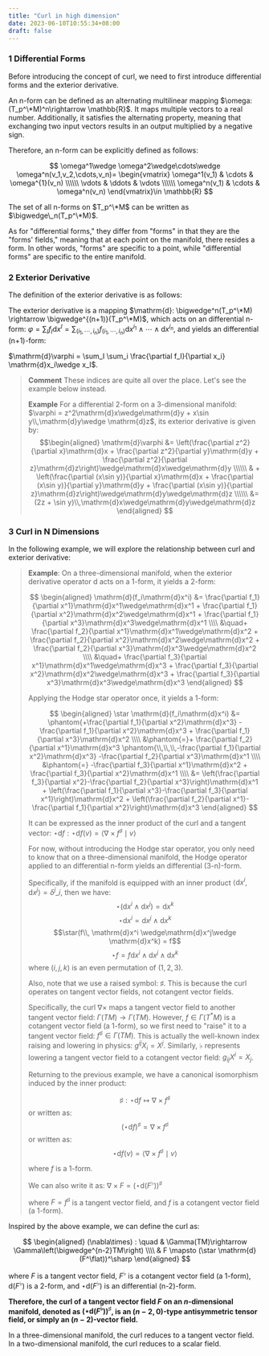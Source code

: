 ```yaml
---
title: "Curl in high dimension"
date: 2023-06-10T10:55:34+08:00
draft: false
---
```


### 1 Differential Forms

Before introducing the concept of curl, we need to first introduce differential forms and the exterior derivative.

An n-form can be defined as an alternating multilinear mapping $\omega:(T_p^\*M)^n\rightarrow \mathbb{R}$. It maps multiple vectors to a real number. Additionally, it satisfies the alternating property, meaning that exchanging two input vectors results in an output multiplied by a negative sign.

Therefore, an n-form can be explicitly defined as follows:

$$
\omega^1\wedge \omega^2\wedge\cdots\wedge \omega^n(v_1,v_2,\cdots,v_n)= \begin{vmatrix} \omega^1(v_1) & \cdots & \omega^{1}(v_n) \\\\\\ \vdots & \ddots & \vdots \\\\\\ \omega^n(v_1) & \cdots & \omega^n(v_n) \end{vmatrix}\in \mathbb{R}
$$

The set of all n-forms on $T_p^\*M$ can be written as $\bigwedge\_n(T_p^\*M)$.

As for "differential forms," they differ from "forms" in that they are the "forms' fields," meaning that at each point on the manifold, there resides a form. In other words, "forms" are specific to a point, while "differential forms" are specific to the entire manifold.

### 2 Exterior Derivative

The definition of the exterior derivative is as follows:

The exterior derivative is a mapping $\mathrm{d}: \bigwedge^n(T_p^\*M) \rightarrow \bigwedge^{(n+1)}(T_p^\*M)$, which acts on an differential n-form: $\varphi = \sum_I f_I \mathrm{d}x^I = \sum_{(i_1,\cdots,i_n)} f_{(i_1,\cdots,i_n)} \mathrm{d}x^{i_1}\wedge\cdots\wedge\mathrm{d}x^{i_n}$, and yields an differential (n+1)-form:

$\mathrm{d}\varphi = \sum_I \sum_i \frac{\partial f_I}{\partial x_i} \mathrm{d}x_i\wedge x_I$.

> **Comment** These indices are quite all over the place. Let's see the example below instead.
> 
> **Example** For a differential 2-form on a 3-dimensional manifold: $\varphi = z^2\mathrm{d}x\wedge\mathrm{d}y + x\sin y\\,\mathrm{d}y\wedge \mathrm{d}z$, its exterior derivative is given by: $$\begin{aligned} \mathrm{d}\varphi &= \left(\frac{\partial z^2}{\partial x}\mathrm{d}x + \frac{\partial z^2}{\partial y}\mathrm{d}y + \frac{\partial z^2}{\partial z}\mathrm{d}z\right)\wedge\mathrm{d}x\wedge\mathrm{d}y \\\\\\ & + \left(\frac{\partial (x\sin y)}{\partial x}\mathrm{d}x + \frac{\partial (x\sin y)}{\partial y}\mathrm{d}y + \frac{\partial (x\sin y)}{\partial z}\mathrm{d}z\right)\wedge\mathrm{d}y\wedge\mathrm{d}z \\\\\\ &= (2z + \sin y)\\,\mathrm{d}x\wedge\mathrm{d}y\wedge\mathrm{d}z \end{aligned} $$

### 3 Curl in N Dimensions

In the following example, we will explore the relationship between curl and exterior derivative:

> **Example**: On a three-dimensional manifold, when the exterior derivative operator $\mathrm{d}$ acts on a 1-form, it yields a 2-form:
> 
> $$
> \begin{aligned}
> \mathrm{d}(f_i\mathrm{d}x^i) &= \frac{\partial f_1}{\partial x^1}\mathrm{d}x^1\wedge\mathrm{d}x^1 + \frac{\partial f_1}{\partial x^2}\mathrm{d}x^2\wedge\mathrm{d}x^1 + \frac{\partial f_1}{\partial x^3}\mathrm{d}x^3\wedge\mathrm{d}x^1 \\\\
> &\quad+ \frac{\partial f_2}{\partial x^1}\mathrm{d}x^1\wedge\mathrm{d}x^2 + \frac{\partial f_2}{\partial x^2}\mathrm{d}x^2\wedge\mathrm{d}x^2 + \frac{\partial f_2}{\partial x^3}\mathrm{d}x^3\wedge\mathrm{d}x^2 \\\\
> &\quad+ \frac{\partial f_3}{\partial x^1}\mathrm{d}x^1\wedge\mathrm{d}x^3 + \frac{\partial f_3}{\partial x^2}\mathrm{d}x^2\wedge\mathrm{d}x^3 + \frac{\partial f_3}{\partial x^3}\mathrm{d}x^3\wedge\mathrm{d}x^3
> \end{aligned}
> $$
> 
> Applying the Hodge star operator once, it yields a 1-form:
> 
> $$
> \begin{aligned}
> \star \mathrm{d}(f_i\mathrm{d}x^i) &= \phantom{+\frac{\partial f_1}{\partial x^2}\mathrm{d}x^3} -\frac{\partial f_1}{\partial x^2}\mathrm{d}x^3 + \frac{\partial f_1}{\partial x^3}\mathrm{d}x^2 \\\\
> &\phantom{=}+ \frac{\partial f_2}{\partial x^1}\mathrm{d}x^3 \phantom{\\,\\,\\,-\frac{\partial f_1}{\partial x^2}\mathrm{d}x^3} -\frac{\partial f_2}{\partial x^3}\mathrm{d}x^1 \\\\
> &\phantom{=} -\frac{\partial f_3}{\partial x^1}\mathrm{d}x^2 + \frac{\partial f_3}{\partial x^2}\mathrm{d}x^1 \\\\
> &= \left(\frac{\partial f_3}{\partial x^2}-\frac{\partial f_2}{\partial x^3}\right)\mathrm{d}x^1 + \left(\frac{\partial f_1}{\partial x^3}-\frac{\partial f_3}{\partial x^1}\right)\mathrm{d}x^2 + \left(\frac{\partial f_2}{\partial x^1}-\frac{\partial f_1}{\partial x^2}\right)\mathrm{d}x^3
> \end{aligned}
> $$
> 
> It can be expressed as the inner product of the curl and a tangent vector: $\star\mathrm{d}f:\star\mathrm{d}f(v)=\langle \nabla \times f^{\sharp}\mid v \rangle$
> 
> For now, without introducing the Hodge star operator, you only need to know that on a three-dimensional manifold, the Hodge operator applied to an differential n-form yields an differential (3-n)-form.
> 
> Specifically, if the manifold is equipped with an inner product $\langle\mathrm{d}x^i,\mathrm{d}x^j\rangle=\delta^{j}\_i$, then we have:
> $$
> \star(\mathrm{d}x^i \wedge \mathrm{d}x^j) = \mathrm{d}x^k
> $$
> $$\star\mathrm{d}x^i = \mathrm{d}x^j\wedge \mathrm{d}x^k$$
> $$\star(f\\, \mathrm{d}x^i \wedge\mathrm{d}x^j\wedge \mathrm{d}x^k) = f$$
> $$\star f = f\mathrm{d}x^i \wedge\mathrm{d}x^j\wedge \mathrm{d}x^k$$
> where $(i,j,k)$ is an even permutation of $(1,2,3)$.
> 
> Also, note that we use a raised symbol: $\sharp$. This is because the curl operates on tangent vector fields, not cotangent vector fields.
> 
> Specifically, the curl $\nabla\times$ maps a tangent vector field to another tangent vector field: $\Gamma(TM)\rightarrow \Gamma(TM)$. However, $f\in \Gamma(T^*M)$ is a cotangent vector field (a 1-form), so we first need to "raise" it to a tangent vector field: $f^\sharp\in \Gamma(TM)$. This is actually the well-known index raising and lowering in physics: $g^{ij}X_i=X^j$. Similarly, $\flat$ represents lowering a tangent vector field to a cotangent vector field: $g_{ij}X^i=X_j$.
> 
> Returning to the previous example, we have a canonical isomorphism induced by the inner product:
> 
> $$
> \sharp: \star \mathrm{d}f \mapsto \nabla\times f^\sharp
> $$
> or written as:
> $$
> (\star \mathrm{d}f)^\sharp = \nabla\times f^\sharp
> $$
> or written as:
> $$
> \star \mathrm{d}f(v) = \langle\nabla\times f^\sharp\mid v\rangle
> $$
> 
> where $f$ is a 1-form.
> 
> We can also write it as: $\nabla\times F=(\star \mathrm{d} (F^\flat))^\sharp$
> 
> where $F=f^\sharp$ is a tangent vector field, and $f$ is a cotangent vector field (a 1-form).

Inspired by the above example, we can define the curl as:

$$
\begin{aligned}
(\nabla\times) : \quad & \Gamma(TM)\rightarrow \Gamma\left(\bigwedge^{n-2}TM\right) \\\\
& F \mapsto (\star \mathrm{d} (F^\flat))^\sharp
\end{aligned}
$$

where $F$ is a tangent vector field, $F^\flat$ is a cotangent vector field (a 1-form), $\mathrm{d} (F^\flat)$ is a 2-form, and $\star \mathrm{d} (F^\flat)$ is an differential (n-2)-form.

**Therefore, the curl of a tangent vector field $F$ on an $n$-dimensional manifold, denoted as $(\star \mathrm{d} (F^\flat))^\sharp$, is an $(n-2,0)$-type antisymmetric tensor field, or simply an $(n-2)$-vector field.**

In a three-dimensional manifold, the curl reduces to a tangent vector field. In a two-dimensional manifold, the curl reduces to a scalar field.


